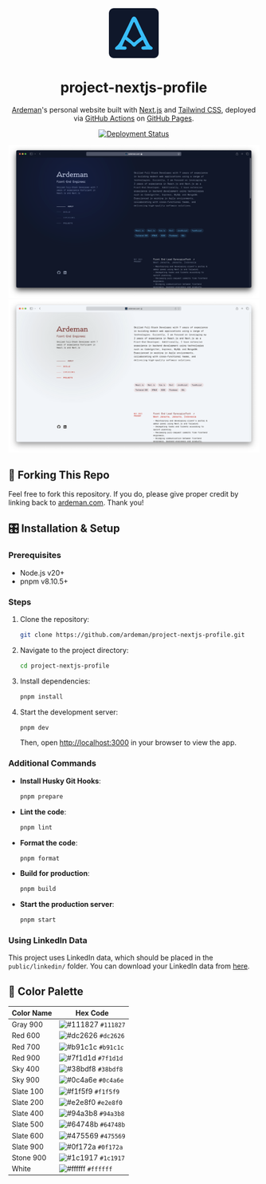 <div align="center">
  <img alt="Logo" src="https://raw.githubusercontent.com/ardeman/project-nextjs-profile/main/src/app/apple-touch-icon.png" width="100" />
</div>

<h1 align="center">
  project-nextjs-profile
</h1>

<p align="center">
  <a href="https://ardeman.com/" target="_blank">Ardeman</a>'s personal website built with <a href="https://nextjs.org/" target="_blank">Next.js</a> and <a href="https://tailwindcss.com/" target="_blank">Tailwind CSS</a>, deployed via <a href="https://github.com/features/actions" target="_blank">GitHub Actions</a> on <a href="https://pages.github.com/" target="_blank">GitHub Pages</a>.
</p>

<p align="center">
  <a href="https://github.com/ardeman/project-nextjs-profile/actions/workflows/nextjs.yml" target="_blank">
    <img src="https://github.com/ardeman/project-nextjs-profile/actions/workflows/nextjs.yml/badge.svg?branch=main" alt="Deployment Status" />
  </a>
</p>

![Dark Mode Demo](https://raw.githubusercontent.com/ardeman/project-nextjs-profile/main/public/images/profile/demo-dark.png)
![Light Mode Demo](https://raw.githubusercontent.com/ardeman/project-nextjs-profile/main/public/images/profile/demo-light.png)

## 🍴 Forking This Repo

Feel free to fork this repository. If you do, please give proper credit by linking back to [ardeman.com](https://ardeman.com/). Thank you!

## 🎛️ Installation & Setup

### Prerequisites

- Node.js v20+
- pnpm v8.10.5+

### Steps

1. Clone the repository:

   ```bash
   git clone https://github.com/ardeman/project-nextjs-profile.git
   ```

2. Navigate to the project directory:

   ```bash
   cd project-nextjs-profile
   ```

3. Install dependencies:

   ```bash
   pnpm install
   ```

4. Start the development server:

   ```bash
   pnpm dev
   ```

   Then, open [http://localhost:3000](http://localhost:3000) in your browser to view the app.

### Additional Commands

- **Install Husky Git Hooks**:

   ```bash
   pnpm prepare
   ```

- **Lint the code**:

   ```bash
   pnpm lint
   ```

- **Format the code**:

   ```bash
   pnpm format
   ```

- **Build for production**:

   ```bash
   pnpm build
   ```

- **Start the production server**:

   ```bash
   pnpm start
   ```

### Using LinkedIn Data

This project uses LinkedIn data, which should be placed in the `public/linkedin/` folder. You can download your LinkedIn data from [here](https://www.linkedin.com/mypreferences/d/download-my-data).

## 🎨 Color Palette

| Color Name     | Hex Code                                                           |
| -------------- | ------------------------------------------------------------------ |
| Gray 900       | ![#111827](https://via.placeholder.com/10/111827?text=+) `#111827` |
| Red 600        | ![#dc2626](https://via.placeholder.com/10/dc2626?text=+) `#dc2626` |
| Red 700        | ![#b91c1c](https://via.placeholder.com/10/b91c1c?text=+) `#b91c1c` |
| Red 900        | ![#7f1d1d](https://via.placeholder.com/10/7f1d1d?text=+) `#7f1d1d` |
| Sky 400        | ![#38bdf8](https://via.placeholder.com/10/38bdf8?text=+) `#38bdf8` |
| Sky 900        | ![#0c4a6e](https://via.placeholder.com/10/0c4a6e?text=+) `#0c4a6e` |
| Slate 100      | ![#f1f5f9](https://via.placeholder.com/10/f1f5f9?text=+) `#f1f5f9` |
| Slate 200      | ![#e2e8f0](https://via.placeholder.com/10/e2e8f0?text=+) `#e2e8f0` |
| Slate 400      | ![#94a3b8](https://via.placeholder.com/10/94a3b8?text=+) `#94a3b8` |
| Slate 500      | ![#64748b](https://via.placeholder.com/10/64748b?text=+) `#64748b` |
| Slate 600      | ![#475569](https://via.placeholder.com/10/475569?text=+) `#475569` |
| Slate 900      | ![#0f172a](https://via.placeholder.com/10/0f172a?text=+) `#0f172a` |
| Stone 900      | ![#1c1917](https://via.placeholder.com/10/1c1917?text=+) `#1c1917` |
| White          | ![#ffffff](https://via.placeholder.com/10/ffffff?text=+) `#ffffff` |
